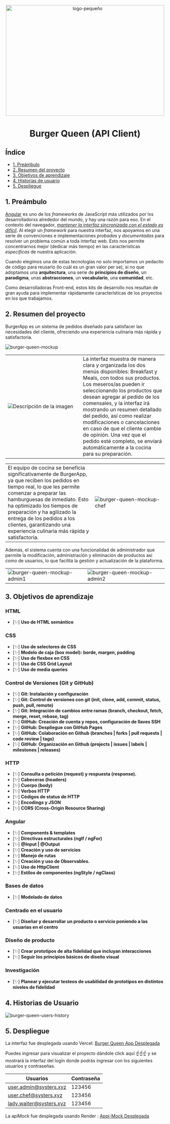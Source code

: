 <p align="center">
<img src="https://github.com/LadyDi3103/DEV005-burger-queen-api-client/blob/main/Burger-Queen-Api-Client/src/assets/img/LogoBurguerSmall.png?raw=true" alt="logo-pequeño"  height="350" width ="500">
</p>

<p align="center">
  <h1 align="center">Burger Queen (API Client)</h1>
</p>

## Índice

* [1. Preámbulo](#1-preámbulo)
* [2. Resumen del proyecto](#2-resumen-del-proyecto)
* [3. Objetivos de aprendizaje](#3-objetivos-de-aprendizaje)
* [4. Historias de usuario](#4-historias-de-usuario)
* [5. Despliegue](#5-despliegue)

## 1. Preámbulo

[Angular](https://angular.io/) es uno de los _frameworks_ de JavaScript más utilizados por
lxs desarrolladorxs alrededor del mundo, y hay una razón para eso.
En el contexto del navegador, [_mantener la interfaz sincronizada con el estado
es difícil_](https://medium.com/dailyjs/the-deepest-reason-why-modern-javascript-frameworks-exist-933b86ebc445).
Al elegir un _framework_ para nuestra interfaz, nos apoyamos en una
serie de convenciones e implementaciones _probadas_ y _documentadas_ para
resolver un problema común a toda interfaz web. Esto nos permite concentrarnos
mejor (dedicar más tiempo) en las características _específicas_ de
nuestra aplicación.

Cuando elegimos una de estas tecnologías no solo importamos un pedacito de
código para reusarlo (lo cuál es un gran valor per se), si no que adoptamos una
**arquitectura**, una serie de **principios de diseño**, un **paradigma**, unas
**abstracciones**, un **vocabulario**, una **comunidad**, etc.

Como desarrolladoras Front-end, estos kits de desarrollo nos resultan
de gran ayuda para implementar rápidamente características de los proyectos en
los que trabajamos.

## 2. Resumen del proyecto

BurgerApp es un sistema de pedidos diseñado para satisfacer las necesidades del cliente, ofreciendo una experiencia culinaria más rápida y satisfactoria.

![burger-queen-mockup](https://github.com/LadyDi3103/DEV005-burger-queen-api-client/blob/main/Burger-Queen-Api-Client/src/assets/img/mockup%20proyecto.png?raw=true)

<table>
  <tr>
    <td width="550">
      <img src="https://github.com/LadyDi3103/DEV005-burger-queen-api-client/blob/main/Burger-Queen-Api-Client/src/assets/img/waiter.png?raw=true" alt="Descripción de la imagen">
    </td>
    <td width="550">
      La interfaz muestra de manera clara y organizada los dos menús disponibles: Breakfast y Meals, con todos sus productos. Los meseros/as pueden ir seleccionando los productos que desean agregar al pedido de los comensales, y la interfaz irá mostrando un resumen detallado del pedido, así como realizar modificaciones o cancelaciones en caso de que el cliente cambie de opinión. Una vez que el pedido esté completo, se enviará automáticamente a la cocina para su preparación.
    </td>
  </tr>
</table>

<table>
  <tr>
    <td  width="550">
      El equipo de cocina se beneficia significativamente de BurgerApp, ya que reciben los pedidos en tiempo real, lo que les permite comenzar a preparar las hamburguesas de inmediato. Esto ha optimizado los tiempos de preparación y ha agilizado la entrega de los pedidos a los clientes, garantizando una experiencia culinaria más rápida y satisfactoria.
    </td>
    <td  width="550">
          <img src="https://github.com/LadyDi3103/DEV005-burger-queen-api-client/blob/main/Burger-Queen-Api-Client/src/assets/img/chef.png?raw=true" alt="burger-queen-mockup-chef">
    </td>
  </tr>
</table>

Además, el sistema cuenta con una funcionalidad de administrador que permite la modificación, administración y eliminación de productos asi como de usuarios, lo que facilita la gestión y actualización de la plataforma.

<table>
  <tr>
    <td  width="550">
          <img src="https://github.com/LadyDi3103/DEV005-burger-queen-api-client/blob/main/Burger-Queen-Api-Client/src/assets/img/admin1.png?raw=true" alt="burger-queen-mockup-admin1">
    </td>
    <td  width="550">
          <img src="https://github.com/LadyDi3103/DEV005-burger-queen-api-client/blob/main/Burger-Queen-Api-Client/src/assets/img/admin2.png?raw=true" alt="burger-queen-mockup-admin2">
    </td>
  </tr>
</table>

## 3. Objetivos de aprendizaje

### HTML

- [✨] **Uso de HTML semántico**

### CSS

- [✨] **Uso de selectores de CSS**
- [✨] **Modelo de caja (box model): borde, margen, padding**
- [✨] **Uso de flexbox en CSS**
- [✨] **Uso de CSS Grid Layout**
- [✨] **Uso de media queries**

### Control de Versiones (Git y GitHub)

- [✨] **Git: Instalación y configuración**
- [✨] **Git: Control de versiones con git (init, clone, add, commit, status, push, pull, remote)**
- [✨] **Git: Integración de cambios entre ramas (branch, checkout, fetch, merge, reset, rebase, tag)**
- [✨] **GitHub: Creación de cuenta y repos, configuración de llaves SSH**
- [✨] **GitHub: Despliegue con GitHub Pages**
- [✨] **GitHub: Colaboración en Github (branches | forks | pull requests | code review | tags)**
- [✨] **GitHub: Organización en Github (projects | issues | labels | milestones | releases)**

### HTTP

- [✨] **Consulta o petición (request) y respuesta (response).**
- [✨] **Cabeceras (headers)**
- [✨] **Cuerpo (body)**
- [✨] **Verbos HTTP**
- [✨] **Códigos de status de HTTP**
- [✨] **Encodings y JSON**
- [✨] **CORS (Cross-Origin Resource Sharing)**

### Angular

- [✨] **Components & templates**
- [✨] **Directivas estructurales (ngIf / ngFor)**
- [✨] **@Input | @Output**
- [✨] **Creación y uso de servicios**
- [✨] **Manejo de rutas**
- [✨] **Creación y uso de Observables.**
- [✨] **Uso de HttpClient**
- [✨] **Estilos de componentes (ngStyle / ngClass)**

### Bases de datos

- [✨] **Modelado de datos**

### Centrado en el usuario

- [✨] **Diseñar y desarrollar un producto o servicio poniendo a las usuarias en el centro**

### Diseño de producto

- [✨] **Crear prototipos de alta fidelidad que incluyan interacciones**
- [✨] **Seguir los principios básicos de diseño visual**

### Investigación

- [✨] **Planear y ejecutar testeos de usabilidad de prototipos en distintos niveles de fidelidad**

## 4. Historias de Usuario

![burger-queen-users-history](https://github.com/LadyDi3103/DEV005-burger-queen-api-client/blob/main/Burger-Queen-Api-Client/src/assets/img/Infograf%C3%ADa%20de%20L%C3%ADnea%20de%20Tiempo%20Timeline%20con%20Fechas%20Profesional%20Moderno%20Multicolor.png?raw=true)

## 5. Despliegue

La interfaz fue desplegada usando Vercel: [Burger Queen App Desplegada](https://dev-005-burger-queen-api-client-rose.vercel.app/login)

Puedes ingresar para visualizar el proyecto dándole click aquí ☝️☝️☝️  y se mostrará la interfaz del logín donde podrás ingresar con los siguientes usuarios y contraseñas.

| Usuarios                  |Contraseña|
|---------------------------|----------|
| user.admin@systers.xyz    |  123456  |
| user.chef@systers.xyz     |  123456  |
| lady.waiter@systers.xyz   |  123456  |

La apiMock fue desplegada usando Render : [Appi-Mock Desplegada](https://api-mock-laboratoria.onrender.com)
